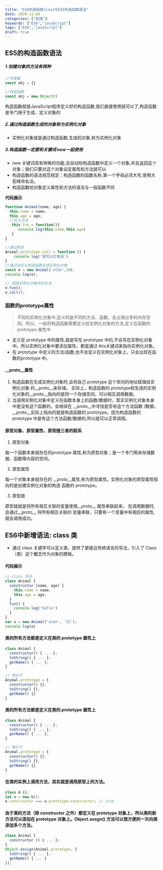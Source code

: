 ```yaml
---
title: "ES6构造函数class与ES5构造函数语法"
date: 2020-11-09 
categories: ["前端"]
keywords: ["ES6","javaScript"]
tags: ["ES6","javaScript"]
draft: true
---
```


## ES5的构造函数语法

##### 1.创建对象的方法有两种

```javascript
//字面量
const obj = {} 

//构造函数
const obj = new Object()
```

构造函数就是JavaScript程序定义好的构造函数,我们直接使用就可以了,构造函数是专门用于生成、定义对象的

##### 2.通过构造函数生成的对象称为实例化对象

- 实例化对象就是通过构造函数,生成的对象,称为实例化对象

##### 3.构造函数一定要和关键词 new一起使用

- new 关键词具有特殊的功能,会自动给构造函数中定义一个对象,并且返回这个对象；我们只要对这个对象设定属性和方法就可以
- 构造函数的语法规范规定：构造函数的函数名称,第一个字母必须大写,使用大驼峰命名法。
- 构造函数给对象定义属性和方法的语法与一般函数不同

**代码展示**

```javascript
function Animal(name, age) {
  this.name = name;
  this.age = age;
  //定义方法  
   this.fun = function(){
      console.log(this.name,this.age)
   }
}

//通过原型
Animal.prototype.call = function () {
	console.log('我可以打电话')
}
//通过自定义构造函数生成实例化对象
const o = new Animal('alen',20);
console.log(o);

// 调用实例化对象中的方法
o.fun();
o.call();
```

### 函数的prototype属性

>不同的实例化对象中,定义的是不同的方法、函数，会占用过多的内存空间。所以，一般将构造函数需要定义给实例化对象的方法,定义在函数的 prototype 属性中

- 定义在 prototype 中的属性,就是写在 prototype 中的,不会写在实例化对象中。所以实例化对象中要添加属性，都是通过 this关键词来指向实例化对象。
- 在 prototype 中定义的方法/函数,也不会定义在实例化对象上，只会出现在函数的prototype 中。

#### __proto__属性

1. 构造函数在生成实例化对象时,会将自己 prototype 这个空间的地址赋值给实例化对象 的__proto__来存储。 实际上，构造函数的 prototype和生成的实例化对象的__proto__指向的是同一个存储空间，可以相互调用数据。
2. 当调用实例化对象中定义在函数本身上的函数/数据时，其实实例化对象本身中是没有这个函数的，会继续在 __proto__中寻找是否有这个方法函数 /数据。__proto__实际上指向的就是构造函数的 prototype。因为构造函数的 prototype 中是有这个方法函数/数据的,所以就可以正常调用。

#### 原型对象、原型属性、原型链三者的联系

1. 原型对象

 每一个函数本身就存在的prototype 属性,称为原型对象；是一个专门用来存储数据、函数等内容的空间。

2. 原型属性

 每一个对象本身就存在的 __proto__属性,称为原型属性。实例化对象的原型属性指向的是创建实例化对象的构造 函数的 prototype。

3. 原型链

 原型链就是将所有相互关联的变量使用__proto__ 属性串联起来， 在调用数据时,会通过__proto__ 将所有相互关联的 变量串联，只要有一个变量中有相应的属性,就会调用成功。

## ES6中新增语法: class 类

- 通过 class 关键字可以定义类，提供了更接近传统语言的写法，引入了 Class （类）这个概念作为对象的模板。

#### 代码展示

```javascript
// class 写法
class Animal {
  constructor (name, age) {
    this.name = name;
    this.age = age;
  }
  fun() {
    console.log('hello')
  }
}
var o = new Animal('alen', '22');
console.log(o)
```

#### 类的所有方法都是定义在类的 prototype 属性上

```javascript
class Animal {
  constructor() { ... };
  toString() { ... };
  getName() { ... };
}

// 等价于
Animal.prototype = {
  constructor() {},
  toString() {},
  getName() {}
}
```

#### 类的所有方法都是定义在类的 prototype 属性上

```javascript
class Animal {
  constructor() { ... };
  toString() { ... };
  getName() { ... };
}

// 等价于
Animal.prototype = {
  constructor() {},
  toString() {},
  getName() {}
}
```

#### 在类的实例上调用方法，其实就是调用原型上的方法。

```javascript
class A {};
let o = new b();
o.constructor === o.prototype.constructor; // true
```

#### 由于类的方法（除 constructor 之外）都定义在 prototype 对象上，所以类的新方法可以添加在 prototype 对象上。Object.assgn() 方法可以很方便的一次向类添加多个方法。

```javascript
class Animal {
  constructor () { ... };
}
Object.assign(Animal.prototype, {
  toString() { ... },
  getName() { ... }
});
```


